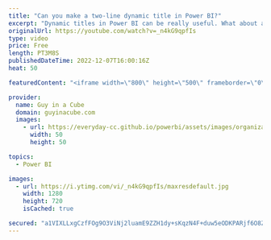 ```yaml
---
title: "Can you make a two-line dynamic title in Power BI?"
excerpt: "Dynamic titles in Power BI can be really useful. What about a multi-line title? Patrick is answering a commenter's question on how to create a two-line dynamic title!  Dynamic Titles in Power BI Desktop https://www.youtube.com/watch?v=TYLKDPcvgK8  📢 Become a member: https://guyinacu.be/membership"
originalUrl: https://youtube.com/watch?v=_n4kG9qpfIs
type: video
price: Free
length: PT3M8S
publishedDateTime: 2022-12-07T16:00:16Z
heat: 50

featuredContent: "<iframe width=\"800\" height=\"500\" frameborder=\"0\" src=\"https://www.youtube.com/embed/_n4kG9qpfIs\" allow=\"accelerometer; autoplay; encrypted-media; gyroscope; picture-in-picture\" allowfullscreen></iframe>"

provider:
  name: Guy in a Cube
  domain: guyinacube.com
  images:
    - url: https://everyday-cc.github.io/powerbi/assets/images/organizations/guyinacube.com-50x50.jpg
      width: 50
      height: 50

topics:
  - Power BI

images:
  - url: https://i.ytimg.com/vi/_n4kG9qpfIs/maxresdefault.jpg
    width: 1280
    height: 720
    isCached: true

secured: "a1VIXLLxgCzfFOg9O3ViNj2luamE9ZZH1dy+sKqzN4F+duw5eODKPARjf6O8ZktRHjipfODfJcEWFnf9v34KbjhfCKYqfgs/0td2Rf9FJob0CQPh3zvcEwyCj+9waRaPnI3p7wjBZtUYrHRYXpy/EPv1ElF4U+SN9wLhV3iZJjFYMkj7hdswJguCkUWkQR9489n3RD+g9yqTnfs1Z+/7VDUH89idd+06DviSM9PeGkG8B5rgOBHub5Hen+BQ+p4NYaKuF5Hsjkn2geGDaDHLsdr29g62U5kWmCa+EGzVwdU8lFWQ4fr68fxeameYNtqmGaHgj3LDB2542SbTt3FaS7+I/Vs2DlBZM7F6LQzMpG4bfJrKKPzjI7ptMHUnLQJw2hOcAWisw6pbMMQFNGvF4Ur3xKPjPZfSOfbK0aQVDhg=;m1ZwzeTyKLIiUOF/0teDhQ=="
---
```


